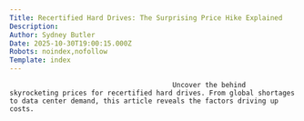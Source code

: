 ```yaml
---
Title: Recertified Hard Drives: The Surprising Price Hike Explained
Description: 
Author: Sydney Butler
Date: 2025-10-30T19:00:15.000Z
Robots: noindex,nofollow
Template: index
---
```


                                            Uncover the behind skyrocketing prices for recertified hard drives. From global shortages to data center demand, this article reveals the factors driving up costs.
                                        